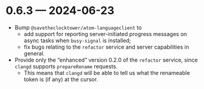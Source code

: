 # 0.6.3 — 2024-06-23

* Bump `@savetheclocktower/atom-languageclient` to
  * add support for reporting server-initiated progress messages on async tasks when `busy-signal` is installed;
  * fix bugs relating to the `refactor` service and server capabilities in general.
* Provide only the “enhanced” version 0.2.0 of the `refactor` service, since `clangd` supports `prepareRename` requests.
  * This means that `clangd` will be able to tell us what the renameable token is (if any) at the cursor.
